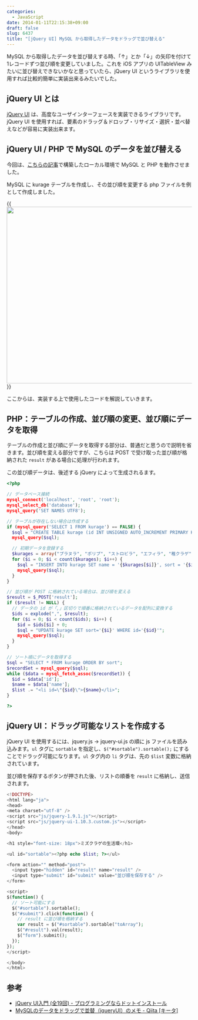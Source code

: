 ```yaml
---
categories:
  - JavaScript
date: 2014-01-11T22:15:38+09:00
draft: false
slug: 6437
title: "[jQuery UI] MySQL から取得したデータをドラッグで並び替える"
---
```


MySQL から取得したデータを並び替えする時、「↑」とか「↓」の矢印を付けて1レコードずつ並び順を変更していました。これを iOS アプリの UITableView みたいに並び替えできないかなと思っていたら、jQuery UI というライブラリを使用すれば比較的簡単に実装出来るみたいでした。

## jQuery UI とは

[jQuery UI](http://jqueryui.com/) は、高度なユーザインターフェースを実装できるライブラリです。jQuery UI を使用すれば、要素のドラッグ＆ドロップ・リサイズ・選択・並べ替えなどが容易に実装出来ます。

## jQuery UI / PHP で MySQL のデータを並び替える

今回は、[こちらの記事](http://rakuishi.com/archives/6299/)で構築したローカル環境で MySQL と PHP を動作させました。

MySQL に kurage テーブルを作成し、その並び順を変更する php ファイルを例として作成しました。

{{<img alt="" src="/images/2014/01/6437_1.png" width="640" height="480">}}

ここからは、実装する上で使用したコードを解説していきます。

## PHP：テーブルの作成、並び順の変更、並び順にデータを取得

テーブルの作成と並び順にデータを取得する部分は、普通だと思うので説明を省きます。並び順を変える部分ですが、こちらは POST で受け取った並び順が格納された `result` がある場合に処理が行われます。

この並び順データは、後述する jQuery によって生成されるます。

```php
<?php

// データベース接続
mysql_connect('localhost', 'root', 'root');
mysql_select_db('database');
mysql_query('SET NAMES UTF8');

// テーブルが存在しない場合は作成する
if (mysql_query('SELECT 1 FROM kurage') == FALSE) {
  $sql = "CREATE TABLE kurage (id INT UNSIGNED AUTO_INCREMENT PRIMARY KEY, name TEXT, sort INT UNSIGNED)";
  mysql_query($sql);

  // 初期データを登録する
  $kurages = array("プラヌラ", "ポリプ", "ストロビラ", "エフィラ", "稚クラゲ", "成体");
  for ($i = 0; $i < count($kurages); $i++) {
    $sql = "INSERT INTO kurage SET name = '{$kurages[$i]}', sort = '{$i}'";
    mysql_query($sql);
  }  
}

// 並び順が POST に格納されている場合は、並び順を変える
$result = $_POST['result'];
if ($result != NULL) {
  // データの id が「,」区切りで順番に格納されているデータを配列に変換する
  $ids = explode(",", $result);
  for ($i = 0; $i < count($ids); $i++) {
    $id = $ids[$i] + 0;
    $sql = "UPDATE kurage SET sort='{$i}' WHERE id='{$id}'";
    mysql_query($sql);
  }
}

// ソート順にデータを取得する
$sql = "SELECT * FROM kurage ORDER BY sort";
$recordSet = mysql_query($sql);
while ($data = mysql_fetch_assoc($recordSet)) {
  $id = $data['id'];
  $name = $data['name'];
  $list .= "<li id=\"{$id}\">{$name}</li>";
}

?>
```

## jQuery UI：ドラッグ可能なリストを作成する

jQuery UI を使用するには、jquery.js → jquery-ui.js の順に js ファイルを読み込みます。`ul` タグに `sortable` を指定し、`$("#sortable").sortable();` にすることでドラッグ可能になります。`ul` タグ内の `li` タグは、先の `$list` 変数に格納されています。

並び順を保存するボタンが押された後、リストの順番を `result` に格納し、送信されます。

```php
<!DOCTYPE>
<html lang="ja">
<head>
<meta charset="utf-8" />
<script src="js/jquery-1.9.1.js"></script>
<script src="js/jquery-ui-1.10.3.custom.js"></script>
</head>
<body>

<h1 style="font-size: 18px">ミズクラゲの生活環</h1>

<ul id="sortable"><?php echo $list; ?></ul>

<form action="" method="post">
  <input type="hidden" id="result" name="result" />
  <input type="submit" id="submit" value="並び順を保存する" />
</form>

<script>
$(function() {
  // ソート可能にする
  $("#sortable").sortable();
  $("#submit").click(function() {
    // result に並び順を格納する
    var result = $("#sortable").sortable("toArray");
    $("#result").val(result);
    $("form").submit();
  });
});
</script>

</body>
</html>
```

## 参考

* [jQuery UI入門 (全19回) - プログラミングならドットインストール](http://dotinstall.com/lessons/basic_jquery_ui)
* [MySQLのデータをドラッグで並替（jqueryUI）のメモ - Qiita [キータ]](http://qiita.com/tabo_purify/items/22e202ad4fc64eaec8f6)

